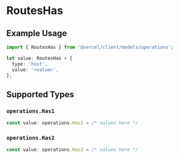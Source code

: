 # RoutesHas

## Example Usage

```typescript
import { RoutesHas } from '@vercel/client/models/operations';

let value: RoutesHas = {
  type: 'host',
  value: '<value>',
};
```

## Supported Types

### `operations.Has1`

```typescript
const value: operations.Has1 = /* values here */
```

### `operations.Has2`

```typescript
const value: operations.Has2 = /* values here */
```
